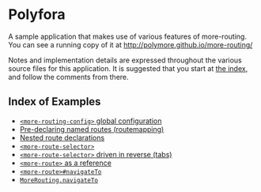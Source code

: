 # Polyfora

A sample application that makes use of various features of more-routing. You can see a running copy of it at http://polymore.github.io/more-routing/

Notes and implementation details are expressed throughout the various source files for this application. It is suggested that you start at [the index](index.html), and follow the comments from there.


## Index of Examples

* [`<more-routing-config>` global configuration](routes.html#L4-9)
* [Pre-declaring named routes (routemapping)](routes.html#L11-26)
* [Nested route declarations](routes.html#L19-25)
* [`<more-route-selector>`](polyfora-app.html#L53-73)
* [`<more-route-selector>` driven in reverse (tabs)](polyfora-user.html#L34-45)
* [`<more-route>` as a reference](polyfora-forum-index.html#L53-57)
* [`<more-route>#navigateTo`](polyfora-forum-index.html#L87-89)
* [`MoreRouting.navigateTo`](polyfora-forum.html#L06-98)
